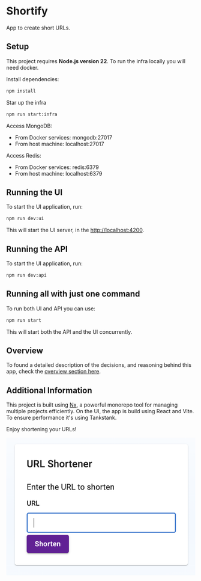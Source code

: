 # Shortify

App to create short URLs.

## Setup

This project requires **Node.js version 22**. To run the infra locally you will need docker.

Install dependencies:

```bash
npm install
```

Star up the infra

```bash
npm run start:infra
```

Access MongoDB:

- From Docker services: mongodb:27017
- From host machine: localhost:27017

Access Redis:

- From Docker services: redis:6379
- From host machine: localhost:6379

## Running the UI

To start the UI application, run:

```bash
npm run dev:ui
```
This will start the UI server, in the [http://localhost:4200](http://localhost:4200).

## Running the API

To start the UI application, run:

```bash
npm run dev:api
```

## Running all with just one command

To run both UI and API you can use:

```bash
npm run start
```

This will start both the API and the UI concurrently.

## Overview

To found a detailed description of the decisions, and reasoning behind this app, check the [overview section here](docs/overview.md).

## Additional Information

This project is built using [Nx](https://nx.dev/), a powerful monorepo tool for managing multiple projects efficiently.
On the UI, the app is build using React and Vite. To ensure performance it's using Tankstank.

Enjoy shortening your URLs!

![Alt text](docs/main_ui.png?raw=true "")
